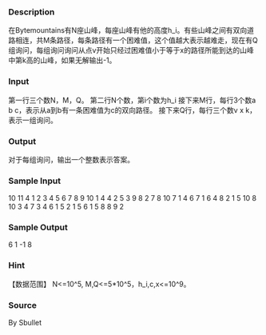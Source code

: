 
### Description
在Bytemountains有N座山峰，每座山峰有他的高度h_i。有些山峰之间有双向道路相连，共M条路径，每条路径有一个困难值，这个值越大表示越难走，现在有Q组询问，每组询问询问从点v开始只经过困难值小于等于x的路径所能到达的山峰中第k高的山峰，如果无解输出-1。

### Input
第一行三个数N，M，Q。
第二行N个数，第i个数为h_i
接下来M行，每行3个数a b c，表示从a到b有一条困难值为c的双向路径。
接下来Q行，每行三个数v x k，表示一组询问。

### Output
对于每组询问，输出一个整数表示答案。

### Sample Input
10 11 4
1 2 3 4 5 6 7 8 9 10
1 4 4
2 5 3
9 8 2
7 8 10
7 1 4
6 7 1
6 4 8
2 1 5
10 8 10
3 4 7
3 4 6
1 5 2
1 5 6
1 5 8
8 9 2


### Sample Output
6
1
-1
8



### Hint
【数据范围】
N<=10^5, M,Q<=5*10^5，h_i,c,x<=10^9。

### Source
By Sbullet